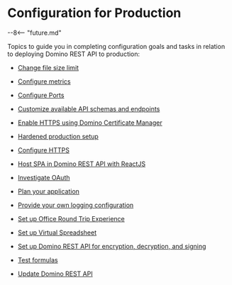 # Configuration for Production

--8<-- "future.md"

Topics to guide you in completing configuration goals and tasks in relation to deploying Domino REST API to production:

- [Change file size limit](changefilesize.md)

- [Configure metrics](metrics.md)

- [Configure Ports](prodports.md)

- [Customize available API schemas and endpoints](customAPI.md)

- [Enable HTTPS using Domino Certificate Manager](dominohttps.md)

- [Hardened production setup](hardening.md)

- [Configure HTTPS](httpsprod.md)

- [Host SPA in Domino REST API with ReactJS](reactjs.md)

- [Investigate OAuth](oauthinvstgtn.md)

- [Plan your application](planning.md)

- [Provide your own logging configuration](logging.md)

- [Set up Office Round Trip Experience](roundtrip.md)

- [Set up Virtual Spreadsheet](virtualsheet.md)

- [Set up Domino REST API for encryption, decryption, and signing](signencrypt.md)

- [Test formulas](testformulas.md)

- [Update Domino REST API](versionupdate.md)
